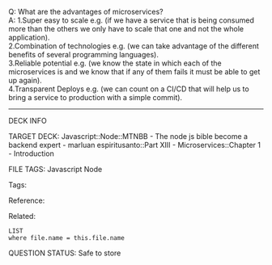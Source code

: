 Q: What are the advantages of microservices?  
A: 1.Super easy to scale e.g. (if we have a service that is being consumed more than the others we only have to scale that one and not the whole application).  
2.Combination of technologies e.g. (we can take advantage of the different benefits of several programming languages).  
3.Reliable potential e.g. (we know the state in which each of the microservices is and we know that if any of them fails it must be able to get up again).  
4.Transparent Deploys e.g. (we can count on a CI/CD that will help us to bring a service to production with a simple commit).
<!--ID: 1690389246723-->

---

DECK INFO

TARGET DECK: Javascript::Node::MTNBB - The node js bible become a backend expert - marluan espiritusanto::Part XIII - Microservices::Chapter 1 - Introduction

FILE TAGS: Javascript Node

Tags:

Reference:

Related:

```dataview
LIST
where file.name = this.file.name
```

QUESTION STATUS: Safe to store